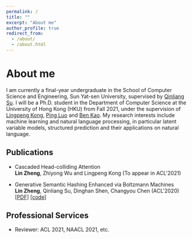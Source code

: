 ```yaml
---
permalink: /
title: ""
excerpt: "About me"
author_profile: true
redirect_from: 
  - /about/
  - /about.html
---
```



# About me
I am currently a final-year undergraduate in the School of Computer Science and Engineering, Sun Yat-sen University, supervised by [Qinliang Su](http://sdcs.sysu.edu.cn/content/3796). I will be a Ph.D. student in the Department of Computer Science at the University of Hong Kong (HKU) from Fall 2021, under the supervision of [Lingpeng Kong](https://ikekonglp.github.io/), [Ping Luo](http://luoping.me/) and [Ben Kao](https://www.cs.hku.hk/people/academic-staff/kao). My research interests include machine learning and natural language processing, in particular latent variable models, structured prediction and their applications on natural language.

<!-- ## News -->



## Publications

- Cascaded Head-colliding Attention <br> 
  <b>Lin Zheng</b>, Zhiyong Wu and Lingpeng Kong (To appear in ACL'2021)

- Generative Semantic Hashing Enhanced via Boltzmann Machines <br> 
 <b>Lin Zheng</b>, Qinliang Su, Dinghan Shen, Changyou Chen (ACL'2020) <a href="https://www.aclweb.org/anthology/2020.acl-main.71.pdf">[PDF]</a> <a href="https://github.com/LZhengisme/CorrelatedSemanticHashing">[code]</a> 



## Professional Services

- Reviewer: ACL 2021, NAACL 2021, etc.
